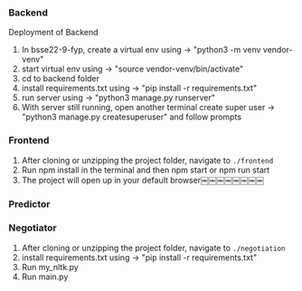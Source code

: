 ### Backend
Deployment of Backend
1. In bsse22-9-fyp, create a virtual env using -> "python3 -m venv vendor-venv"
2. start virtual env using -> "source vendor-venv/bin/activate"
3. cd to backend folder
4. install requirements.txt using -> "pip install -r requirements.txt"
5. run server using -> "python3 manage.py runserver"
6. With server still running, open another terminal create super user -> "python3 manage.py createsuperuser" and follow prompts

### Frontend
 1. After cloning or unzipping the project folder, navigate to `./frontend`
 2. Run npm install in the terminal and then npm start or npm run start
 3. The project will open up in your default browser￼￼￼￼￼￼￼￼


### Predictor 

### Negotiator
 1. After cloning or unzipping the project folder, navigate to `./negotiation`
 2. install requirements.txt using -> "pip install -r requirements.txt"
 3. Run my_nltk.py
 4. Run main.py
